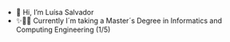 - 👋 Hi, I’m Luísa Salvador
- :sparkles::woman_technologist:  Currently I´m taking a Master´s Degree in Informatics and Computing Engineering (1/5)

<!---
malu1608/malu1608 is a  special ✨ repository because its `README.md` (this file) appears on your GitHub profile.
You can click the Preview link to take a look at your changes.
--->
